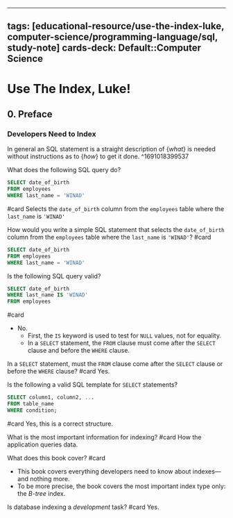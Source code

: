 
---
tags: [educational-resource/use-the-index-luke, computer-science/programming-language/sql, study-note] 
cards-deck: Default::Computer Science
---

# Use The Index, Luke!

## 0. Preface

### Developers Need to Index

In general an SQL statement is a straight description of {*what*} is needed without instructions as to {*how*} to get it done.
^1691018399537

What does the following SQL query do? 
```sql
SELECT date_of_birth
FROM employees
WHERE last_name = 'WINAD'
```
#card 
Selects the `date_of_birth` column from the `employees` table where the `last_name` is `'WINAD'`

How would you write a simple SQL statement that selects the `date_of_birth` column from the `employees` table where the `last_name` is `'WINAD'`?
#card 
```sql
SELECT date_of_birth
FROM employees
WHERE last_name = 'WINAD'
```

Is the following SQL query valid?
```sql
SELECT date_of_birth
WHERE last_name IS 'WINAD'
FROM employees
```
#card 
- No.
	- First, the `IS` keyword is used to test for `NULL` values, not for equality.
	- In a `SELECT` statement, the `FROM` clause must come after the `SELECT` clause and before the `WHERE` clause.

In a `SELECT` statement, must the `FROM` clause come after the `SELECT` clause or before the `WHERE` clause? #card 
Yes.

Is the following a valid SQL template for `SELECT` statements?
```sql
SELECT column1, column2, ...
FROM table_name
WHERE condition;
```
#card 
Yes, this is a correct structure.

What is the most important information for indexing? #card 
How the application queries data.

What does this book cover? #card 
- This book covers everything developers need to know about indexes—and nothing more. 
- To be more precise, the book covers the most important index type only: the *B-tree* index.

Is database indexing a *development* task? #card 
Yes.